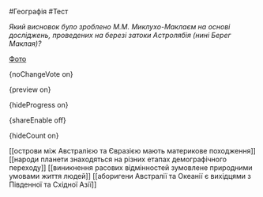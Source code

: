#Географія #Тест

*Який висновок було зроблено М.М. Миклухо-Маклаєм на основі досліджень,  проведених на березі затоки Астролябія (нині Берег Маклая)?*

[Фото](https://zno.osvita.ua//doc/images/znotest/26/2675/8_5.jpg)

{noChangeVote on}

{preview on}

{hideProgress on}

{shareEnable off}

{hideCount on}

[[острови між Австралією та Євразією мають материкове походження]]
[[народи планети знаходяться на різних етапах демографічного переходу]]
[[виникнення расових відмінностей зумовлене природними умовами життя людей]]
[[аборигени Австралії та Океанії є вихідцями з Південної та Східної Азії]]
